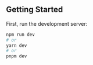 

## Getting Started

First, run the development server:

```bash
npm run dev
# or
yarn dev
# or
pnpm dev
```
